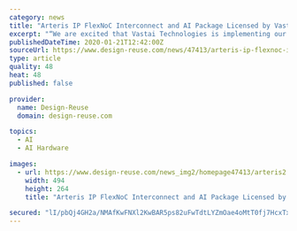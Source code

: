 ```yaml
---
category: news
title: "Arteris IP FlexNoC Interconnect and AI Package Licensed by Vastai Technologies for Artificial Intelligence Chips"
excerpt: "“We are excited that Vastai Technologies is implementing our NoC IP as the dataflow backbone of their AI chips,” said K. Charles Janac, President and CEO of Arteris IP. “Arteris IP is the only IP company continually providing unique interconnect technologies that accelerate the development of these types of complex machine learning and ..."
publishedDateTime: 2020-01-21T12:42:00Z
sourceUrl: https://www.design-reuse.com/news/47413/arteris-ip-flexnoc-interconnect-ai-package-vastai-artificial-intelligence.html
type: article
quality: 48
heat: 48
published: false

provider:
  name: Design-Reuse
  domain: design-reuse.com

topics:
  - AI
  - AI Hardware

images:
  - url: https://www.design-reuse.com/news_img2/homepage47413/arteris2.jpg
    width: 494
    height: 264
    title: "Arteris IP FlexNoC Interconnect and AI Package Licensed by Vastai Technologies for Artificial Intelligence Chips"

secured: "lI/pbQj4GH2a/NMAfKwFNXl2KwBAR5ps82uFwTdtLYZmOae4oMtT0fj7HcxTxR/84zInwVs7Y6Fw+UgsvSIuNIiIZ0NBUh8R7vW306NqM2CGSZsieYksQtuAkE9hatdTTc02ZhbA1PWTs2fqIFg1ak4LV1Aa9KhMcWeoDxbc7/pkxrMLAP+6znxw/IBSenH+glyWN3ZVnEZSZXQsOyrXKCJXPyrDcn3jVLoVw8z7hwo9Qea+3W80TO+kqDdL/xG2g98wWUrgvFkvem1hioCqxSJW+wV+IPlBty2f9PJtEa0=;fvwbyUphbksIlM8cloFk4A=="
---
```


